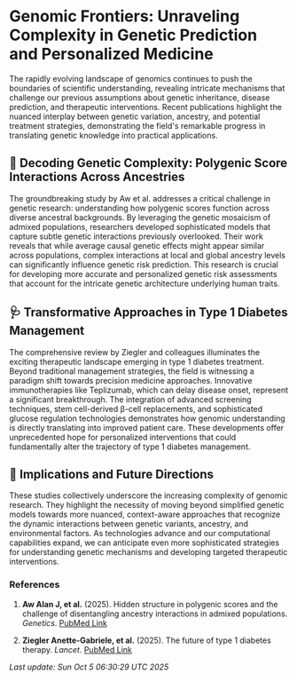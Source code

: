 # Genomic Frontiers: Unraveling Complexity in Genetic Prediction and Personalized Medicine

The rapidly evolving landscape of genomics continues to push the boundaries of scientific understanding, revealing intricate mechanisms that challenge our previous assumptions about genetic inheritance, disease prediction, and therapeutic interventions. Recent publications highlight the nuanced interplay between genetic variation, ancestry, and potential treatment strategies, demonstrating the field's remarkable progress in translating genetic knowledge into practical applications.

## 🧬 Decoding Genetic Complexity: Polygenic Score Interactions Across Ancestries

The groundbreaking study by Aw et al. addresses a critical challenge in genetic research: understanding how polygenic scores function across diverse ancestral backgrounds. By leveraging the genetic mosaicism of admixed populations, researchers developed sophisticated models that capture subtle genetic interactions previously overlooked. Their work reveals that while average causal genetic effects might appear similar across populations, complex interactions at local and global ancestry levels can significantly influence genetic risk prediction. This research is crucial for developing more accurate and personalized genetic risk assessments that account for the intricate genetic architecture underlying human traits.

## 🩺 Transformative Approaches in Type 1 Diabetes Management

The comprehensive review by Ziegler and colleagues illuminates the exciting therapeutic landscape emerging in type 1 diabetes treatment. Beyond traditional management strategies, the field is witnessing a paradigm shift towards precision medicine approaches. Innovative immunotherapies like Teplizumab, which can delay disease onset, represent a significant breakthrough. The integration of advanced screening techniques, stem cell-derived β-cell replacements, and sophisticated glucose regulation technologies demonstrates how genomic understanding is directly translating into improved patient care. These developments offer unprecedented hope for personalized interventions that could fundamentally alter the trajectory of type 1 diabetes management.

## 🔬 Implications and Future Directions

These studies collectively underscore the increasing complexity of genomic research. They highlight the necessity of moving beyond simplified genetic models towards more nuanced, context-aware approaches that recognize the dynamic interactions between genetic variants, ancestry, and environmental factors. As technologies advance and our computational capabilities expand, we can anticipate even more sophisticated strategies for understanding genetic mechanisms and developing targeted therapeutic interventions.

### References

1. **Aw Alan J, et al.** (2025). Hidden structure in polygenic scores and the challenge of disentangling ancestry interactions in admixed populations. *Genetics*. [PubMed Link](https://pubmed.ncbi.nlm.nih.gov/41043808)

2. **Ziegler Anette-Gabriele, et al.** (2025). The future of type 1 diabetes therapy. *Lancet*. [PubMed Link](https://pubmed.ncbi.nlm.nih.gov/40983070)

*Last update: Sun Oct  5 06:30:29 UTC 2025*
